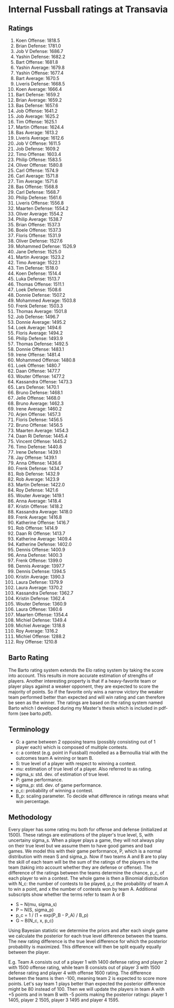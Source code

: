 # Internal Fussball ratings at Transavia
## Ratings
1. Koen Offense: 1818.5 
2. Brian Defense: 1781.0 
3. Job V Defense: 1686.7 
4. Yashin Defense: 1682.2 
5. Bart Offense: 1681.8 
6. Yashin Average: 1679.8 
7. Yashin Offense: 1677.4 
8. Bart Average: 1670.5 
9. Liveris Defense: 1668.5 
10. Koen Average: 1666.4 
11. Bart Defense: 1659.2 
12. Brian Average: 1659.2 
13. Bas Defense: 1657.6 
14. Job Offense: 1641.2 
15. Job Average: 1625.2 
16. Tim Offense: 1625.1 
17. Martin Offense: 1624.4 
18. Bas Average: 1613.2 
19. Liveris Average: 1612.6 
20. Job V Offense: 1611.5 
21. Job Defense: 1609.2 
22. Timo Offense: 1603.4 
23. Philip Offense: 1583.5 
24. Oliver Offense: 1580.8 
25. Carl Offense: 1574.9 
26. Carl Average: 1571.8 
27. Tim Average: 1571.6 
28. Bas Offense: 1568.8 
29. Carl Defense: 1568.7 
30. Philip  Defense: 1561.6 
31. Liveris Offense: 1556.8 
32. Maarten Defense: 1554.2 
33. Oliver Average: 1554.2 
34. Philip Average: 1538.7 
35. Brian Offense: 1537.3 
36. Boele Offense: 1537.3 
37. Floris Offense: 1531.9 
38. Oliver Defense: 1527.6 
39. Mohammed Defense: 1526.9 
40. Jane Defense: 1525.0 
41. Martin Average: 1523.2 
42. Timo Average: 1522.1 
43. Tim Defense: 1518.0 
44. Koen Defense: 1514.4 
45. Luka Defense: 1513.7 
46. Thomas Offense: 1511.1 
47. Loek Defense: 1508.6 
48. Donnie Defense: 1507.2 
49. Mohammed Average: 1503.8 
50. Frenk  Defense: 1503.3 
51. Thomas Average: 1501.8 
52. Job  Defense: 1496.7 
53. Donnie Average: 1495.2 
54. Loek Average: 1494.6 
55. Floris Average: 1494.2 
56. Philip Defense: 1493.9 
57. Thomas Defense: 1492.5 
58. Donnie Offense: 1483.1 
59. Irene Offense: 1481.4 
60. Mohammed Offense: 1480.8 
61. Loek Offense: 1480.7 
62. Daan Offense: 1477.7 
63. Wouter Offense: 1477.2 
64. Kassandra Offense: 1473.3 
65. Lars Defense: 1470.1 
66. Bruno Defense: 1468.1 
67. Jelle Offense: 1468.0 
68. Bruno Average: 1462.3 
69. Irene Average: 1460.2 
70. Arjen Offense: 1457.3 
71. Floris Defense: 1456.5 
72. Bruno Offense: 1456.5 
73. Maarten Average: 1454.3 
74. Daan Ri Defense: 1445.4 
75. Vincent Offense: 1445.2 
76. Timo Defense: 1440.8 
77. Irene Defense: 1439.1 
78. Jay Offense: 1439.1 
79. Anna Offense: 1436.6 
80. Frenk Defense: 1434.7 
81. Rob Defense: 1432.9 
82. Rob Average: 1423.9 
83. Martin Defense: 1422.0 
84. Roy Defense: 1421.6 
85. Wouter Average: 1419.1 
86. Anna Average: 1418.4 
87. Kristin Offense: 1418.2 
88. Kassandra Average: 1418.0 
89. Frenk Average: 1416.8 
90. Katherine Offense: 1416.7 
91. Rob Offense: 1414.9 
92. Daan Ri Offense: 1413.7 
93. Katherine Average: 1409.4 
94. Katherine Defense: 1402.0 
95. Dennis Offense: 1400.9 
96. Anna Defense: 1400.3 
97. Frenk Offense: 1399.0 
98. Dennis Average: 1397.7 
99. Dennis Defense: 1394.5 
100. Kristin Average: 1390.3 
101. Laura Defense: 1379.9 
102. Laura Average: 1370.2 
103. Kassandra Defense: 1362.7 
104. Kristin Defense: 1362.4 
105. Wouter Defense: 1360.9 
106. Laura Offense: 1360.6 
107. Maarten Offense: 1354.4 
108. Michiel Defense: 1349.4 
109. Michiel Average: 1318.8 
110. Roy Average: 1316.2 
111. Michiel Offense: 1288.2 
112. Roy Offense: 1210.8 

## Barto Rating
The Barto rating system extends the Elo rating system by taking the score into account. This results in more accurate estimation of strengths of players. Another interesting property is that if a heavy-favorite team or player plays against a weaker opponent, they are expected to score the majority of points. So if the favorite only wins a narrow victory the weaker team performed better than expected and will win rating and can therefore be seen as the winner. The ratings are based on the rating system named Barto which I developed during my Master's thesis which is included in pdf-form (see barto.pdf).
## Terminology
- G: a game between 2 opposing teams (possibly consisting out of 1 player each) which is composed of multiple contests.
- c: a contest (e.g. point in Fussball) modelled as a Bernoullia trial with the outcomes team A winning or team B.
- S: true level of a player with respect to winning a contest.
- mu: estimation of true level of a player. Also referred to as rating.
- sigma_s: std. dev. of estimation of true level.
- P: game performance.
- sigma_p: std. dev. of game performance.
- p_c: probability of winning a contest.
- B_p: scaling parameter. To decide what difference in ratings means what win percentage.
## Methodology
Every player has some rating mu both for offense and defense (initialized at 1500). These ratings are estimations of the player's true level, S, with uncertainy sigma_s. When a player plays a game, they will not always play on their true level but we assume them to have good games and bad games. We model this with their game performance, P, which is a normal distribution with mean S and sigma_p. Now if two teams A and B are to play the skill of each team will be the sum of the ratings of the players in the team (taking into account whether they are defense or offense). The difference of the ratings between the teams determine the chance, p_c, of each player to win a contest. The whole game is then a Binomial distribution with N_c: the number of contests to be played, p_c the probability of team A to win a point, and x the number of contests won by team A. Additional subscripts show whether the terms refer to team A or B
- S ~ N(mu, sigma_s)
- P ~ N(S, sigma_p)
- p_c = 1 / (1 + exp(P_B - P_A) / B_p)
- G ~ B(N_c, x, p_c)

Using Bayesian statistic we determine the priors and after each single game we calculate the posterior for each true level difference between the teams. The new rating difference is the true level difference for which the posterior probability is maximized. This difference will then be split equally equally between the player. 

E.g. Team A consists out of a player 1 with 1400 defense rating and player 2 with 1500 offense rating, while team B consists out of player 3 with 1500 defense rating and player 4 with offense 1600 rating. The difference between the teams is then -100, meaning team 2 is expected to score more points. Let's say team 1 plays better than expected the posterior difference might be 80 instead of 100. Then we will update the players in team A with +5 points and in team B with -5 points making the posterior ratings: player 1 1405, player 2 1505, player 3 1495 and player 4 1595.